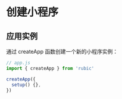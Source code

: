 # 创建小程序

## 应用实例

通过 createApp 函数创建一个新的小程序实例：

```ts
// app.js
import { createApp } from 'rubic'

createApp({
  setup() {},
})
```
